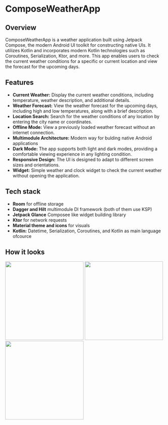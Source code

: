 # ComposeWeatherApp

## Overview

ComposeWeatherApp is a weather application built using Jetpack Compose, the modern Android UI toolkit for constructing native UIs. It utilizes Kotlin and incorporates modern Kotlin technologies such as Coroutines, Serialization, Ktor, and more. This app enables users to check the current weather conditions for a specific or current location and view the forecast for the upcoming days.


## Features

- **Current Weather:** Display the current weather conditions, including temperature, weather description, and additional details.
- **Weather Forecast:** View the weather forecast for the upcoming days, including high and low temperatures, along with a brief description.
- **Location Search:** Search for the weather conditions of any location by entering the city name or coordinates.
- **Offline Mode:** View a previously loaded weather forecast without an internet connection.
- **Multimodule Architecture:** Modern way for bulding native Android applications
- **Dark Mode:** The app supports both light and dark modes, providing a comfortable viewing experience in any lighting condition.
- **Responsive Design:** The UI is designed to adapt to different screen sizes and orientations.
- **Widget:** Simple weather and clock widget to check the current weather without opening the application.


## Tech stack

- **Room** for offline storage
- **Dagger and Hilt** multimodule DI framework
(both of them use KSP)
- **Jetpack Glance** Composee like widget building library
- **Ktor** for network requests
- **Material theme and icons** for visuals
- **Kotlin:**
  Datetime,
  Serialization,
  Coroutines,
  and Kotlin as main language ofcource



## How it looks

<img src="https://github.com/SergeyRevyakin/ComposeWeatherApp/assets/59024612/2c823077-cf69-4834-a0e5-93be11aeba02" width="248">

<img src="https://github.com/SergeyRevyakin/ComposeWeatherApp/assets/59024612/2adc172f-5a65-4637-9619-9aa88564d09c" width="248">

<img src="https://github.com/SergeyRevyakin/ComposeWeatherApp/assets/59024612/74a95bb2-fdd5-4923-b9b6-ba2b1e37aa2d" width="248">
